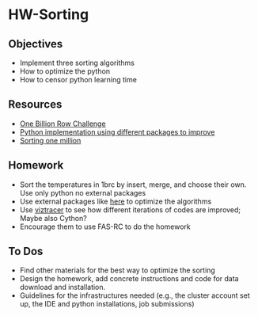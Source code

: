 # HW-Sorting

## Objectives

- Implement three sorting algorithms
- How to optimize the python
- How to censor python learning time

## Resources

- [One Billion Row Challenge](https://1brc.dev/)
- [Python implementation using different packages to improve](https://www.linkedin.com/pulse/from-minutes-seconds-supercharging-python-billion-row-krishan-gupta-2icfe/)
- [Sorting one million](https://neopythonic.blogspot.com/2008/10/sorting-million-32-bit-integers-in-2mb.html)

## Homework

- Sort the temperatures in 1brc by insert, merge, and choose their own. Use only python no external packages
- Use external packages like [here](https://www.linkedin.com/pulse/from-minutes-seconds-supercharging-python-billion-row-krishan-gupta-2icfe/) to optimize the algorithms
- Use [viztracer](https://github.com/gaogaotiantian/viztracer) to see how different iterations of codes are improved; Maybe also Cython?
- Encourage them to use FAS-RC to do the homework

## To Dos

- Find other materials for the best way to optimize the sorting 
- Design the homework, add concrete instructions and code for data download and installation.
- Guidelines for the infrastructures needed (e.g., the cluster account set up, the IDE and python installations, job submissions)
